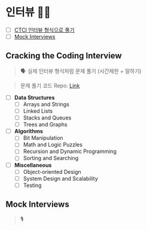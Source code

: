 # 인터뷰 :woman_technologist:

- [ ] [CTCI 인터뷰 형식으로 풀기](#cracking-the-coding-interview)
- [ ] [Mock Interviews](#mock-interviews)

## Cracking the Coding Interview
>  :speaking_head: 실제 인터뷰 형식처럼 문제 풀기 (시간제한 + 말하기)

> 문제 풀기 코드 Repo: [Link](https://github.com/JiwoonKim/cracking-the-coding-interview)

  - [ ] __Data Structures__
    - [ ] Arrays and Strings
    - [ ] Linked Lists
    - [ ] Stacks and Queues
    - [ ] Trees and Graphs
    
  - [ ] __Algorithms__
    - [ ] Bit Manipulation
    - [ ] Math and Logic Puzzles
    - [ ] Recursion and Dynamic Programming
    - [ ] Sorting and Searching
    
  - [ ] __Miscellaneous__
    - [ ] Object-oriented Design
    - [ ] System Design and Scalability
    - [ ] Testing

## Mock Interviews
> :studio_microphone:
